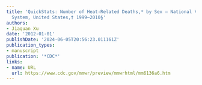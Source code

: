 ```yaml
---
title: 'QuickStats: Number of Heat-Related Deaths,* by Sex — National Vital Statistics
  System, United States,† 1999–2010§'
authors:
- Jiaquan Xu
date: '2012-01-01'
publishDate: '2024-06-05T20:56:23.011161Z'
publication_types:
- manuscript
publication: '*CDC*'
links:
- name: URL
  url: https://www.cdc.gov/mmwr/preview/mmwrhtml/mm6136a6.htm
---
```

